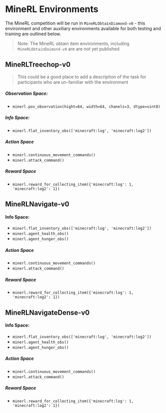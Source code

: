 # MineRL Environments
The MineRL competition will be run in `MineRLObtainDiamond-v0` - this environment and other auxiliary environments available for both testing and training are outlined below. 

> Note: The MineRL obtain item environments, including `MineRLObtainDaimond-v0` are are not yet published


## MineRLTreechop-v0
> This could be a good place to add a description of the task for participants who are un-familiar with the environment
##### Observation Space:
* `minerl.pov_observation(hight=64, width=64, chanels=3, dtype=uint8)`
##### Info Space:
* `minerl.flat_inventory_obs(['minecraft:log', 'minecraft:log2'])`
##### Action Space
* `minerl.continuous_movement_commands()`
* `minerl.attack_command()`
##### Reward Space
* `minerl.reward_for_collecting_item({'minecraft:log': 1, 'minecraft:log2': 1})`

## MineRLNavigate-v0
#### Info Space:
* `minerl.flat_inventory_obs(['minecraft:log', 'minecraft:log2'])`
* `minerl.agent_health_obs()`
* `minerl.agent_hunger_obs()`
##### Action Space
* `minerl.continuous_movement_commands()`
* `minerl.attack_command()`
##### Reward Space
* `minerl.reward_for_collecting_item({'minecraft:log': 1, 'minecraft:log2': 1})`

## MineRLNavigateDense-v0
#### Info Space:
* `minerl.flat_inventory_obs(['minecraft:log', 'minecraft:log2'])`
* `minerl.agent_health_obs()`
* `minerl.agent_hunger_obs()`
##### Action Space
* `minerl.continuous_movement_commands()`
* `minerl.attack_command()`
##### Reward Space
* `minerl.reward_for_collecting_item({'minecraft:log': 1, 'minecraft:log2': 1})`